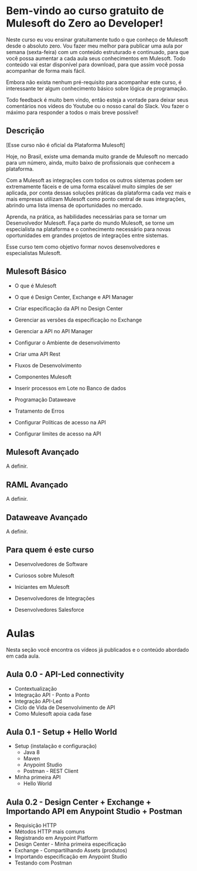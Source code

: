 # Bem-vindo ao curso gratuito de Mulesoft do Zero ao Developer!

Neste curso eu vou ensinar gratuitamente tudo o que conheço de Mulesoft desde o absoluto zero. Vou fazer meu melhor para publicar uma aula por semana (sexta-feira) com um conteúdo estruturado e continuado, para que você possa aumentar a cada aula seus conhecimentos em Mulesoft. Todo conteúdo vai estar disponível para download, para que assim você possa acompanhar de forma mais fácil.

Embora não exista nenhum pré-requisito para acompanhar este curso, é interessante ter algum conhecimento básico sobre lógica de programação.

Todo feedback é muito bem vindo, então esteja a vontade para deixar seus comentários nos vídeos do Youtube ou o nosso canal do Slack. Vou fazer o máximo para responder a todos o mais breve possível!

##  Descrição

[Esse curso não é oficial da Plataforma Mulesoft]

Hoje, no Brasil, existe uma demanda muito grande de Mulesoft no mercado para um número, ainda, muito baixo de profissionais que conhecem a plataforma.

Com a Mulesoft as integrações com todos os outros sistemas podem ser extremamente fáceis e de uma forma escalável muito simples de ser aplicada, por conta dessas soluções práticas da plataforma cada vez mais e mais empresas utilizam Mulesoft como ponto central de suas integrações, abrindo uma lista imensa de oportunidades no mercado.
  
Aprenda, na prática, as habilidades necessárias para se tornar um Desenvolvedor Mulesoft. Faça parte do mundo Mulesoft, se torne um especialista na plataforma e o conhecimento necessário para novas oportunidades em grandes projetos de integrações entre sistemas.

Esse curso tem como objetivo formar novos desenvolvedores e especialistas Mulesoft.


## Mulesoft Básico

 - O que é Mulesoft
   
 - O que é Design Center, Exchange e API Manager
   
 - Criar especificação da API no Design Center
   
 - Gerenciar as versões da especificação no Exchange
   
 - Gerenciar a API no API Manager
   
 - Configurar o Ambiente de desenvolvimento
   
 - Criar uma API Rest
   
 - Fluxos de Desenvolvimento
   
 -  Componentes Mulesoft
   
 - Inserir processos em Lote no Banco de dados
   
 - Programação Dataweave
   
 - Tratamento de Erros
   
 - Configurar Políticas de acesso na API
   
 - Configurar limites de acesso na API

## Mulesoft Avançado

A definir.

## RAML Avançado

A definir.

## Dataweave Avançado

A definir.

## Para quem é este curso

- Desenvolvedores de Software

- Curiosos sobre Mulesoft

- Iniciantes em Mulesoft

- Desenvolvedores de Integrações

- Desenvolvedores Salesforce

# Aulas

Nesta seção você encontra os vídeos já publicados e o conteúdo abordado em cada aula. 

## Aula 0.0 - API-Led connectivity
- Contextualização
- Integração API - Ponto a Ponto
- Integração API-Led
- Ciclo de Vida de Desenvolvimento de API
- Como Mulesoft apoia cada fase
  
## Aula 0.1 - Setup + Hello World
- Setup (instalação e configuração)
  - Java 8
  - Maven 
  - Anypoint Studio
  - Postman - REST Client
- Minha primeira API
  - Hello World
  
## Aula 0.2 - Design Center + Exchange + Importando API em Anypoint Studio + Postman
- Requisição HTTP 
- Métodos HTTP mais comuns
- Registrando em Anypoint Platform
- Design Center - Minha primeira especificação
- Exchange - Compartilhando Assets (produtos)
- Importando especificação em Anypoint Studio
- Testando com Postman